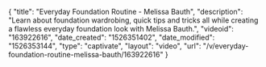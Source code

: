 {
    "title": "Everyday Foundation Routine - Melissa Bauth",
    "description": "Learn about foundation wardrobing, quick tips and tricks all while creating a flawless everyday foundation look with Melissa Bauth.",
    "videoid": "163922616",
    "date_created": "1526351402",
    "date_modified": "1526353144",
    "type": "captivate",
    "layout": "video",
    "url": "\/v\/everyday-foundation-routine-melissa-bauth\/163922616"
}